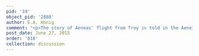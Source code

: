 ```yaml
---
pid: '19'
object_pid: '2888'
author: E.A. Honig
comment: "<p>The story of Aeneas' flight from Troy is told in the Aeneid, 2, 671-729.</p>"
post_date: June 27, 2015
order: '018'
collection: discussion
---
```

